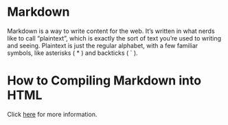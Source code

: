 # Markdown
Markdown is a way to write content for the web. It’s written in what nerds like to call “plaintext”, which is exactly the sort of text you’re used to writing and seeing. Plaintext is just the regular alphabet, with a few familiar symbols, like asterisks ( * ) and backticks ( ` ).

# How to Compiling Markdown into HTML
Click [here][linkAddress] for more information.

[linkAddress]: https://code.visualstudio.com/docs/languages/markdown#_compiling-markdown-into-html "Compiling Markdown into HTML"